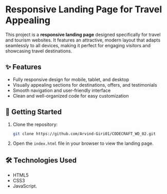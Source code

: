 # Responsive Landing Page for Travel Appealing

This project is a **responsive landing page** designed specifically for travel and tourism websites. It features an attractive, modern layout that adapts seamlessly to all devices, making it perfect for engaging visitors and showcasing travel destinations.

## ✨ Features

- Fully responsive design for mobile, tablet, and desktop
- Visually appealing sections for destinations, offers, and testimonials
- Smooth navigation and user-friendly interface
- Clean and well-organized code for easy customization

## 🚀 Getting Started

1. Clone the repository:
   ```bash
   git clone https://github.com/Arvind-Giri01/CODECRAFT_WD_02.git
   ```
2. Open the `index.html` file in your browser to view the landing page.

## 🛠️ Technologies Used

- HTML5
- CSS3
- JavaScript.
